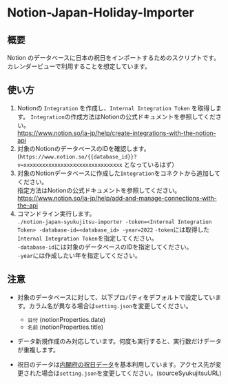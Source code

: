 # Notion-Japan-Holiday-Importer

## 概要

Notion のデータベースに日本の祝日をインポートするためのスクリプトです。カレンダービューで利用することを想定しています。

## 使い方

1. Notionの `Integration` を作成し、`Internal Integration Token` を取得します。
  `Integration`の作成方法はNotionの公式ドキュメントを参照してください。  
  https://www.notion.so/ja-jp/help/create-integrations-with-the-notion-api
2. 対象のNotionのデータベースのIDを確認します。(`https://www.notion.so/{{database_id}}?v=xxxxxxxxxxxxxxxxxxxxxxxxxxxxxxxx` となっているはず）
3. 対象のNotionデータベースに作成した`Integration`をコネクトから追加してください。  
  指定方法はNotionの公式ドキュメントを参照してください。  
  https://www.notion.so/ja-jp/help/add-and-manage-connections-with-the-api
4. コマンドライン実行します。  
   `./notion-japan-syukujitsu-importer -token=<Internal Integration Token> -database-id=<database_id> -year=2022`
  `-token`には取得した`Internal Integration Token`を指定してください。  
  `-database-id`には対象のデータベースのIDを指定してください。  
  `-year`には作成したい年を指定してください。

## 注意

- 対象のデータベースに対して、以下プロパティをデフォルトで設定しています。カラム名が異なる場合は`setting.json`を変更してください。
  - `日付` (notionProperties.date)
  - `名前` (notionProperties.title)

- データ新規作成のみ対応しています。何度も実行すると、実行数だけデータが重複します。
- 祝日のデータは[内閣府の祝日データ](https://www8.cao.go.jp/chosei/shukujitsu/syukujitsu.csv)を基本利用しています。アクセス先が変更された場合は`setting.json`を変更してください。(sourceSyukujitsuURL)
